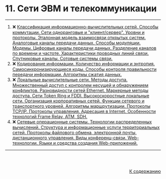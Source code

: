 #

<div id="md-top">
  <h1>11. Сети ЭВМ и телекоммуникации</h1>
</div>

<hr/>
<ol>
  <li>❌ <a href="#1"> Классификация информационно-вычислительных сетей. Способы коммутации. Сети одноранговые и "клиент/сервер". Уровни и протоколы. Эталонная модель взаимосвязи открытых систем. Аналоговые каналы передачи данных. Способы модуляции. Модемы. Цифровые каналы передачи данных. Разделение каналов по времени и частоте. Характеристики проводных линий связи. Спутниковые каналы. Сотовые системы связи. </a></li>
  <li>❌ <a href="#2"> Кодирование информации. Количество информации и энтропия. Самосинхронизирующиеся коды. Способы контроля правильности передачи информации. Алгоритмы сжатия данных. </a></li>
  <li>❌ <a href="#3"> Локальные вычислительные сети. Методы доступа. Множественный доступ с
контролем несущей и обнаружением конфликтов. Разновидности сетей Ethernet.
Маркерные методы доступа. Сети Token Ring и FDDI. Высокоскоростные локальные сети.
Организация корпоративных сетей. Функции сетевого и транспортного уровней.
Алгоритмы маршрутизации. Протоколы ТСP/IP. Протоколы управления. Адресация в
Internet. Особенности технологий Frame Relay, ATM, SDH. </a></li>
  <li>❌ <a href="#4"> Сетевые операционные системы. Технологии распределенных вычислений. Структура и информационные услуги территориальных сетей. Протоколы файлового обмена, электронной почты, дистанционного управления. Виды конференц-связи. Web- технологии. Языки и средства создания Web-приложений. </a></li>
</ol>
<hr/>
<br />

##

<p align="right"><a href="#md-top">К содержанию</a></p>
